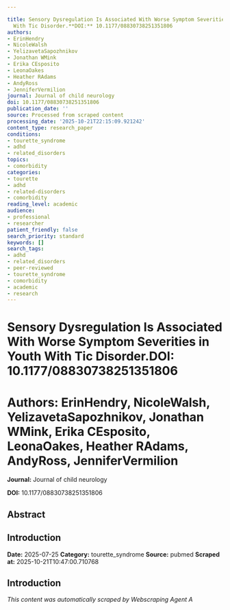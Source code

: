 ```yaml
---

title: Sensory Dysregulation Is Associated With Worse Symptom Severities in Youth
  With Tic Disorder.**DOI:** 10.1177/08830738251351806
authors:
- ErinHendry
- NicoleWalsh
- YelizavetaSapozhnikov
- Jonathan WMink
- Erika CEsposito
- LeonaOakes
- Heather RAdams
- AndyRoss
- JenniferVermilion
journal: Journal of child neurology
doi: 10.1177/08830738251351806
publication_date: ''
source: Processed from scraped content
processing_date: '2025-10-21T22:15:09.921242'
content_type: research_paper
conditions:
- tourette_syndrome
- adhd
- related_disorders
topics:
- comorbidity
categories:
- tourette
- adhd
- related-disorders
- comorbidity
reading_level: academic
audience:
- professional
- researcher
patient_friendly: false
search_priority: standard
keywords: []
search_tags:
- adhd
- related_disorders
- peer-reviewed
- tourette_syndrome
- comorbidity
- academic
- research
---
```




# Sensory Dysregulation Is Associated With Worse Symptom Severities in Youth With Tic Disorder.**DOI:** 10.1177/08830738251351806

# **Authors:** ErinHendry, NicoleWalsh, YelizavetaSapozhnikov, Jonathan WMink, Erika CEsposito, LeonaOakes, Heather RAdams, AndyRoss, JenniferVermilion

**Journal:** Journal of child neurology

**DOI:** 10.1177/08830738251351806

## Abstract

## Introduction

**Date:** 2025-07-25
**Category:** tourette_syndrome
**Source:** pubmed
**Scraped at:** 2025-10-21T10:47:00.710768
## Introduction
*This content was automatically scraped by Webscraping Agent A*